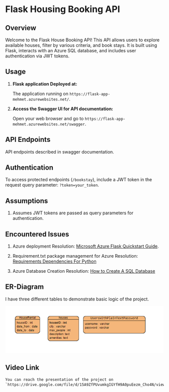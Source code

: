 # Flask Housing Booking API

## Overview

Welcome to the Flask House Booking API! This API allows users to explore available houses, filter by various criteria, and book stays. It is built using Flask, interacts with an Azure SQL database, and includes user authentication via JWT tokens.

## Usage

1. **Flask application Deployed at:**

    The application running on `https://flask-app-mehmet.azurewebsites.net/`.

2. **Access the Swagger UI for API documentation:**

    Open your web browser and go to `https://flask-app-mehmet.azurewebsites.net/swagger`.

## API Endpoints

API endpoints described in swagger documentation. 

## Authentication

To access protected endpoints (`/bookstay`), include a JWT token in the request query parameter: `?token=your_token`.

## Assumptions

1. Assumes JWT tokens are passed as query parameters for authentication.

## Encountered Issues

1. Azure deployment
    Resolution: [Microsoft Azure Flask Quickstart Guide](https://learn.microsoft.com/tr-tr/azure/app-service/quickstart-python?tabs=flask%2Cwindows%2Cazure-cli%2Cvscode-deploy%2Cdeploy-instructions-azportal%2Cterminal-bash%2Cdeploy-instructions-zip-azcli).

2. Requirement.txt package management for Azure
    Resolution: [Requirements Dependencies For Python](https://learn.microsoft.com/en-us/azure/azure-functions/functions-reference-python?tabs=asgi%2Capplication-level&pivots=python-mode-decorators)

3. Azure Database Creation
    Resolution: [How to Create A SQL Database](https://learn.microsoft.com/en-us/azure/azure-sql/database/single-database-create-quickstart?view=azuresql&tabs=azure-portal)

## ER-Diagram

I have three different tables to demonstrate basic logic of the project.

![ER Diagram](ER-Diagram.PNG)

## Video Link

    You can reach the presentation of the project on `https://drive.google.com/file/d/15A9ZfPUvumkgIGYfH9A0puEezm_Cho4N/view`
